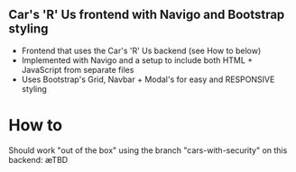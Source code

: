 ## Car's 'R' Us frontend with Navigo and Bootstrap styling

- Frontend that uses the Car's 'R' Us backend (see How to below)
- Implemented with Navigo and a setup to include both HTML + JavaScript from separate files
- Uses Bootstrap's Grid, Navbar + Modal's for easy and RESPONSIVE styling

# How to
Should work "out of the box" using the branch "cars-with-security" on this backend:  æTBD

